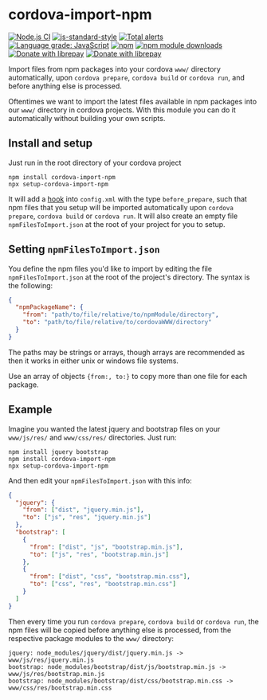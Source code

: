 # cordova-import-npm

[![Node.js CI](https://github.com/jfoclpf/cordova-import-npm/actions/workflows/node.js.yml/badge.svg)](https://github.com/jfoclpf/cordova-import-npm/actions/workflows/node.js.yml)
[![js-standard-style][js-standard-style_img]][js-standard-style_url]
[![Total alerts](https://img.shields.io/lgtm/alerts/g/jfoclpf/cordova-import-npm.svg?logo=lgtm&logoWidth=18)](https://lgtm.com/projects/g/jfoclpf/cordova-import-npm/alerts/)
[![Language grade: JavaScript](https://img.shields.io/lgtm/grade/javascript/g/jfoclpf/cordova-import-npm.svg?logo=lgtm&logoWidth=18)](https://lgtm.com/projects/g/jfoclpf/cordova-import-npm/context:javascript)
[![npm][npm_img]][npm_url]
[![npm module downloads][npm_module_downloads_img]][npm_module_downloads_url]
<br>
[![Donate with librepay](https://img.shields.io/liberapay/receives/joaopimentel1980.svg?logo=liberapay)](https://en.liberapay.com/joaopimentel1980)
[![Donate with librepay](https://img.shields.io/badge/donate-Donate-yellow?logo=liberapay)](https://en.liberapay.com/joaopimentel1980/donate)

[npm_img]: https://img.shields.io/npm/v/cordova-import-npm.svg?colorB=0E7FBF
[npm_url]: https://www.npmjs.com/package/cordova-import-npm

[npm_module_downloads_img]: https://img.shields.io/npm/dt/cordova-import-npm.svg
[npm_module_downloads_url]: https://www.npmjs.com/package/cordova-import-npm

[js-standard-style_img]: https://img.shields.io/badge/code%20style-standard-brightgreen.svg
[js-standard-style_url]: https://standardjs.com/

Import files from npm packages into your cordova `www/` directory automatically, upon `cordova prepare`, `cordova build` or `cordova run`, and before anything else is processed.

Oftentimes we want to import the latest files available in npm packages into our `www/` directory in cordova projects. With this module you can do it automatically without building your own scripts.

## Install and setup

Just run in the root directory of your cordova project

```
npm install cordova-import-npm
npx setup-cordova-import-npm
```

It will add a [hook](https://cordova.apache.org/docs/en/10.x/guide/appdev/hooks/index.html) into `config.xml` with the type `before_prepare`, such that npm files that you setup will be imported automatically upon `cordova prepare`, `cordova build` or `cordova run`. It will also create an empty file `npmFilesToImport.json` at the root of your project for you to setup.

## Setting `npmFilesToImport.json`

You define the npm files you'd like to import by editing the file `npmFilesToImport.json` at the root of the project's directory. The syntax is the following:

```json
{
  "npmPackageName": {
    "from": "path/to/file/relative/to/npmModule/directory",
    "to": "path/to/file/relative/to/cordovaWWW/directory"
  }
}
```

The paths may be strings or arrays, though arrays are recommended as then it works in either unix or windows file systems.

Use an array of objects `{from:, to:}` to copy more than one file for each package.

## Example

Imagine you wanted the latest jquery and bootstrap files on your `www/js/res/` and `www/css/res/` directories. Just run:

```
npm install jquery bootstrap
npm install cordova-import-npm
npx setup-cordova-import-npm
```

And then edit your `npmFilesToImport.json` with this info:

```json
{
  "jquery": {
    "from": ["dist", "jquery.min.js"],
    "to": ["js", "res", "jquery.min.js"]
  },
  "bootstrap": [
    {
      "from": ["dist", "js", "bootstrap.min.js"],
      "to": ["js", "res", "bootstrap.min.js"]
    },
    {
      "from": ["dist", "css", "bootstrap.min.css"],
      "to": ["css", "res", "bootstrap.min.css"]
    }
  ]
}
```

Then every time you run `cordova prepare`, `cordova build` or `cordova run`, the npm files will be copied before anything else is processed, from the respective package modules to the `www/` directory:

```
jquery: node_modules/jquery/dist/jquery.min.js -> www/js/res/jquery.min.js
bootstrap: node_modules/bootstrap/dist/js/bootstrap.min.js -> www/js/res/bootstrap.min.js
bootstrap: node_modules/bootstrap/dist/css/bootstrap.min.css -> www/css/res/bootstrap.min.css
```

